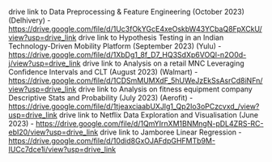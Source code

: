 drive link to Data Preprocessing & Feature Engineering (October 2023) (Delhivery) - https://drive.google.com/file/d/1Uc3fOkYGcE4xeOskbW43YCbaQ8FpXCkU/view?usp=drive_link
drive link to Hypothesis Testing in an Indian Technology-Driven Mobility Platform (September 2023) (Yulu) - https://drive.google.com/file/d/1XbDg1_8f_D7_HQ3SdXp6VOQl-n2O0d-j/view?usp=drive_link
drive link to Analysis on a retail MNC  Leveraging Confidence Intervals and CLT (August 2023) (Walmart)  - https://drive.google.com/file/d/1CDSmMUMXdF_5hUWeJzEkSsAsrCd8iNFn/view?usp=drive_link
drive link to Analysis on fitness equipment company  Descriptive Stats and Probability (July 2023) (Aerofit) - https://drive.google.com/file/d/1tjeaxciaabUXJlg1_Qp2Io3oPCzcvxd_/view?usp=drive_link
drive link to Netflix  Data Exploration and Visualisation (June 2023) - https://drive.google.com/file/d/1QmYIrnXM1BNMngN-pDL4ZRS-RC-ebI20/view?usp=drive_link
drive link to Jamboree Linear Regression - https://drive.google.com/file/d/10did8GxOJAFdpGHFMTb9M-IUCc7dce1i/view?usp=drive_link
